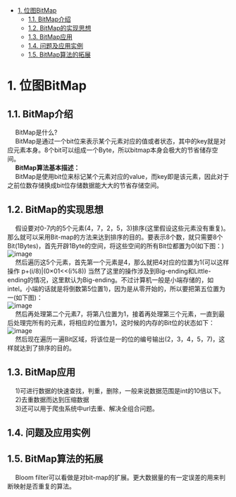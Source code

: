 
<!-- TOC -->

- [1. 位图BitMap](#1-位图bitmap)
    - [1.1. BitMap介绍](#11-bitmap介绍)
    - [1.2. BitMap的实现思想](#12-bitmap的实现思想)
    - [1.3. BitMap应用](#13-bitmap应用)
    - [1.4. 问题及应用实例](#14-问题及应用实例)
    - [1.5. BitMap算法的拓展](#15-bitmap算法的拓展)

<!-- /TOC -->

# 1. 位图BitMap  
## 1.1. BitMap介绍  
&emsp; BitMap是什么?  
&emsp; BitMap是通过一个bit位来表示某个元素对应的值或者状态，其中的key就是对应元素本身。8个bit可以组成一个Byte，所以bitmap本身会极大的节省储存空间。  
&emsp; **BitMap算法基本描述：**  
&emsp; BitMap是使用bit位来标记某个元素对应的value，而key即是该元素，因此对于之前位数存储换成bit位存储数据能大大的节省存储空间。  

## 1.2. BitMap的实现思想  
&emsp; 假设要对0-7内的5个元素(4，7，2，5，3)排序(这里假设这些元素没有重复)。那么就可以采用Bit-map的方法来达到排序的目的。要表示8个数，就只需要8个Bit(1Bytes)，首先开辟1Byte的空间，将这些空间的所有Bit位都置为0(如下图：)  
![image](https://gitee.com/wt1814/pic-host/raw/master/algorithm/function-33.png)  
&emsp; 然后遍历这5个元素，首先第一个元素是4，那么就把4对应的位置为1(可以这样操作 p+(i/8)|(0×01<<(i%8)) 当然了这里的操作涉及到Big-ending和Little-ending的情况，这里默认为Big-ending。不过计算机一般是小端存储的，如intel。小端的话就是将倒数第5位置1)，因为是从零开始的，所以要把第五位置为一(如下图)：  
![image](https://gitee.com/wt1814/pic-host/raw/master/algorithm/function-34.png)  
&emsp; 然后再处理第二个元素7，将第八位置为1，接着再处理第三个元素，一直到最后处理完所有的元素，将相应的位置为1，这时候的内存的Bit位的状态如下：  
![image](https://gitee.com/wt1814/pic-host/raw/master/algorithm/function-35.png)  
&emsp; 然后现在遍历一遍Bit区域，将该位是一的位的编号输出(2，3，4，5，7)，这样就达到了排序的目的。  

## 1.3. BitMap应用

&emsp; 1)可进行数据的快速查找，判重，删除，一般来说数据范围是int的10倍以下。  
&emsp; 2)去重数据而达到压缩数据  
&emsp; 3)还可以用于爬虫系统中url去重、解决全组合问题。  

## 1.4. 问题及应用实例  
<!-- 
https://www.cnblogs.com/yswyzh/p/9600260.html
https://blog.csdn.net/pipisorry/article/details/62443757
-->

## 1.5. BitMap算法的拓展  
&emsp; Bloom filter可以看做是对bit-map的扩展。更大数据量的有一定误差的用来判断映射是否重复的算法。  

